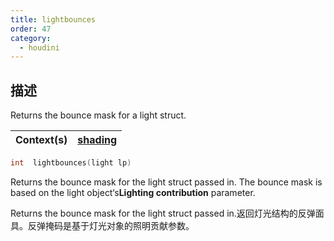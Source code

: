 ```yaml
---
title: lightbounces
order: 47
category:
  - houdini
---
```

    
## 描述

Returns the bounce mask for a light struct.

| Context(s) | [shading](../contexts/shading.html) |
| ---------- | ----------------------------------- |

```c
int  lightbounces(light lp)
```

Returns the bounce mask for the light struct passed in. The bounce mask is
based on the light object‘s**Lighting contribution** parameter.

Returns the bounce mask for the light struct passed
in.返回灯光结构的反弹面具。反弹掩码是基于灯光对象的照明贡献参数。
